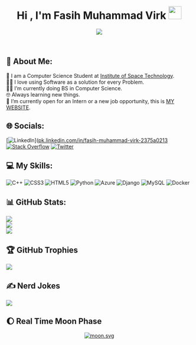 <h1 align="center">Hi , I'm Fasih Muhammad Virk <img src="https://media.giphy.com/media/hvRJCLFzcasrR4ia7z/giphy.gif" width="35"></h1>
<p align="center">
  <a href="https://github.com/DenverCoder1/readme-typing-svg"><img src="https://readme-typing-svg.herokuapp.com?font=Time+New+Roman&color=%23C8BE25&size=25&center=true&vCenter=true&width=600&height=100&lines=Computer+Science+Student;Software+Developer;Pythonista;Always+learning+new+things"></a>
</p>

<br>

	
## 💫 About Me:
🏫 I am a Computer Science Student at <a href='https://ist.edu.pk/'>Institute of Space Technology</a>.<br>🧑‍💻 I love using Software as a solution for every Problem.<br>🧑‍🎓 I’m currently doing BS in Computer Science.<br>🤓 Always learning new things.<br>🤔 I’m currently open for an Intern or a new job opportunity, this is <a href ='https://fasihmuhammadvirk.github.io/'>MY WEBSITE</a>.


## 🌐 Socials:
[![LinkedIn](https://img.shields.io/badge/LinkedIn-%230077B5.svg?logo=linkedin&logoColor=white)]([pk.linkedin.com/in/fasih-muhammad-virk-2375a0213](https://pk.linkedin.com/in/fasih-muhammad-virk-2375a0213) [![Stack Overflow](https://img.shields.io/badge/-Stackoverflow-FE7A16?logo=stack-overflow&logoColor=white)](https://stackoverflow.com/users/20787402) [![Twitter](https://img.shields.io/badge/Twitter-%231DA1F2.svg?logo=Twitter&logoColor=white)](https://twitter.com/fasiihmuhammad) 

## 💻 My Skills:
![C++](https://img.shields.io/badge/c++-%2300599C.svg?style=flat&logo=c%2B%2B&logoColor=white) ![CSS3](https://img.shields.io/badge/css3-%231572B6.svg?style=flat&logo=css3&logoColor=white) ![HTML5](https://img.shields.io/badge/html5-%23E34F26.svg?style=flat&logo=html5&logoColor=white) ![Python](https://img.shields.io/badge/python-3670A0?style=flat&logo=python&logoColor=ffdd54) ![Azure](https://img.shields.io/badge/azure-%230072C6.svg?style=flat&logo=azure-devops&logoColor=white) ![Django](https://img.shields.io/badge/django-%23092E20.svg?style=flat&logo=django&logoColor=white) ![MySQL](https://img.shields.io/badge/mysql-%2300f.svg?style=flat&logo=mysql&logoColor=white) ![Docker](https://img.shields.io/badge/docker-%230db7ed.svg?style=flat&logo=docker&logoColor=white)
## 📊 GitHub Stats:
![](https://github-readme-stats.vercel.app/api?username=FasihMuhammadVirk&theme=tokyonight&hide_border=false&include_all_commits=true&count_private=false)<br/>
![](https://github-readme-streak-stats.herokuapp.com/?user=FasihMuhammadVirk&theme=tokyonight&hide_border=false)<br/>
![](https://github-readme-stats.vercel.app/api/top-langs/?username=FasihMuhammadVirk&theme=tokyonight&hide_border=false&include_all_commits=true&count_private=false&layout=compact)

## 🏆 GitHub Trophies
![](https://github-profile-trophy.vercel.app/?username=FasihMuhammadVirk&theme=radical&no-frame=false&no-bg=false&margin-w=4)

## ✍️ Nerd Jokes
![](https://quotes-github-readme.vercel.app/api?type=horizontal&theme=radical)

## :moon: Real Time Moon Phase
	
<p align = "center">
	<!-- real time -->
    <a href="https://moon-svg.minung.dev">
        <img src="https://moon-svg.minung.dev/moon.svg?theme=basic" alt="moon.svg" />
    </a>
</p>

